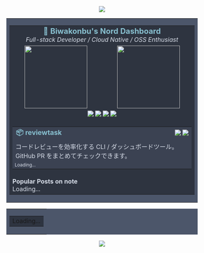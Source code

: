 <!-- Banner Top -->
<p align="center">
  <img src="https://capsule-render.vercel.app/api?type=waving&color=2E3440&height=160&section=header" />
</p>

<!-- Dashboard Wrapper -->
<table align="center" bgcolor="#4C566A" cellspacing="0" cellpadding="2">
  <tr>
    <td>
      <table align="center" bgcolor="#2E3440" cellspacing="0" cellpadding="8">
        <!-- Title Row -->
        <tr>
          <td colspan="2" align="center">
            <b style="color:#88C0D0; font-size:20px;">🧊 Biwakonbu's Nord Dashboard</b><br/>
            <i style="color:#D8DEE9;">Full-stack Developer / Cloud Native / OSS Enthusiast</i>
          </td>
        </tr>
        <!-- Stats Row -->
        <tr>
          <td align="center">
            <img src="https://github-readme-stats.vercel.app/api?username=biwakonbu&show_icons=true&hide=issues&theme=nord&bg_color=2E3440&title_color=81A1C1&text_color=D8DEE9&icon_color=88C0D0&border_color=4C566A&border_radius=10" height="165" />
          </td>
          <td align="center">
            <img src="https://github-readme-stats.vercel.app/api/top-langs/?username=biwakonbu&layout=compact&langs_count=8&theme=nord&bg_color=2E3440&title_color=81A1C1&text_color=D8DEE9&border_color=4C566A&border_radius=10" height="165" />
          </td>
        </tr>
        <!-- Skills Row -->
        <tr>
          <td colspan="2" align="center">
            <img src="https://img.shields.io/badge/Go-1.22-2E3440?style=flat&logo=go&logoColor=88C0D0&labelColor=3B4252" />
            <img src="https://img.shields.io/badge/Rust-1.78-2E3440?style=flat&logo=rust&logoColor=81A1C1&labelColor=3B4252" />
            <img src="https://img.shields.io/badge/Kubernetes-2E3440?style=flat&logo=kubernetes&logoColor=5E81AC&labelColor=3B4252" />
            <img src="https://img.shields.io/badge/TypeScript-2E3440?style=flat&logo=typescript&logoColor=88C0D0&labelColor=3B4252" />
          </td>
        </tr>
        <!-- Featured Project Row -->
        <tr>
          <td colspan="2" align="center">
            <table bgcolor="#3B4252" cellspacing="0" cellpadding="6" width="100%">
              <tr>
                <td align="left" style="color:#88C0D0; font-size:18px; font-weight:bold;">
                  📦 <a href="https://github.com/biwakonbu/reviewtask" style="color:#88C0D0; text-decoration:none;">reviewtask</a>
                </td>
                <td align="right">
                  <img src="https://img.shields.io/github/stars/biwakonbu/reviewtask?color=88C0D0&label=%E2%AD%90%20Stars&labelColor=4C566A&style=flat" />
                  <img src="https://img.shields.io/github/languages/top/biwakonbu/reviewtask?color=81A1C1&label=Top%20Lang&labelColor=4C566A&style=flat" />
                </td>
              </tr>
              <tr>
                <td colspan="2" style="color:#D8DEE9;">
                  コードレビューを効率化する CLI / ダッシュボードツール。GitHub PR をまとめてチェックできます。
                </td>
              </tr>
              <tr>
                <td colspan="2" style="color:#D8DEE9; font-size:12px;">
                  <!-- LANG_REVIEWTASK_START -->
                  Loading...
                  <!-- LANG_REVIEWTASK_END -->
                </td>
              </tr>
            </table>
          </td>
        </tr>
        <!-- Recent Posts Row -->
        <tr>
          <td colspan="2" align="left" style="color:#D8DEE9;">
            <b>Popular Posts on note</b><br/>
            <!-- NOTE_POSTS_START -->
            Loading...
            <!-- NOTE_POSTS_END -->
          </td>
        </tr>
      </table>
    </td>
  </tr>
</table>

<!-- Contact Panel -->
<table align="center" bgcolor="#4C566A" cellspacing="0" cellpadding="2">
  <tr>
    <td>
      <table align="center" bgcolor="#2E3440" cellspacing="0" cellpadding="6">
        <tr>
          <td align="center">
            <!-- CONTACT_START -->
            Loading...
            <!-- CONTACT_END -->
          </td>
        </tr>
      </table>
    </td>
  </tr>
</table>

<!-- Banner Bottom -->
<p align="center">
  <img src="https://capsule-render.vercel.app/api?type=waving&color=2E3440&height=120&section=footer" />
</p>
